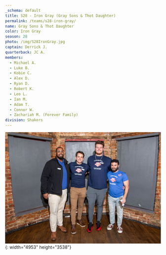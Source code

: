 ```yaml
---
_schema: default
title: S28 - Iron Gray (Gray Sons & Thot Daughter)
permalink: /teams/s28-iron-gray/
name: Gray Sons & Thot Daughter
color: Iron Gray
season: 28
photo: /img/S28IronGray.jpg
captain: Derrick J.
quarterback: JC A.
members:
  - Michael A.
  - Luke B.
  - Kobie C.
  - Alex D.
  - Ryan D.
  - Robert K.
  - Leo L.
  - Ian M.
  - Adam T.
  - Connor W.
  - Zachariah M. (Forever Family)
division: Shakers
---
```

![](/img/da2-7066.jpg){: width="4953" height="3538"}